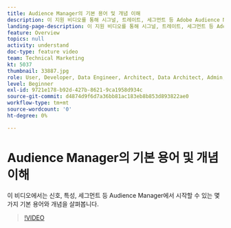 ```yaml
---
title: Audience Manager의 기본 용어 및 개념 이해
description: 이 지원 비디오를 통해 시그널, 트레이트, 세그먼트 등 Adobe Audience Manager를 시작하는 데 도움이 되는 기본 용어와 개념을 살펴보십시오.
landing-page-description: 이 지원 비디오를 통해 시그널, 트레이트, 세그먼트 등 Adobe Audience Manager를 시작하는 데 도움이 되는 기본 용어와 개념을 살펴보십시오.
feature: Overview
topics: null
activity: understand
doc-type: feature video
team: Technical Marketing
kt: 5037
thumbnail: 33887.jpg
role: User, Developer, Data Engineer, Architect, Data Architect, Admin, Leader
level: Beginner
exl-id: 9721e178-b92d-427b-8621-9ca1958d934c
source-git-commit: d4874d9f6d7a36bb81ac183eb8b853d893822ae0
workflow-type: tm+mt
source-wordcount: '0'
ht-degree: 0%

---
```


# Audience Manager의 기본 용어 및 개념 이해

이 비디오에서는 신호, 특성, 세그먼트 등 Audience Manager에서 시작할 수 있는 몇 가지 기본 용어와 개념을 살펴봅니다.

>[!VIDEO](https://video.tv.adobe.com/v/33887/?quality=12)
